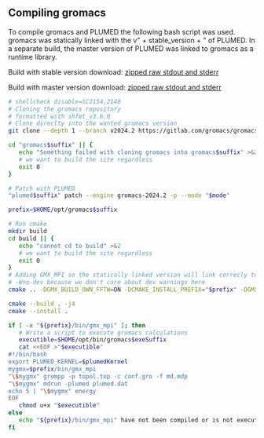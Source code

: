 ## Compiling gromacs

To compile gromacs and PLUMED the following bash script was used.
gromacs was statically linked with the v" + stable_version + " of PLUMED.
In a separate build, the master version of PLUMED was linked to gromacs as a runtime library.

Build with stable version download: [zipped raw stdout and stderr](stable_output.zip)

Build with master version download: [zipped raw stdout and stderr](master_output.zip)

```bash
# shellcheck disable=SC2154,2148
# Cloning the gromacs repository
# formatted with shfmt_v3.6.0
# Clone direclty into the wanted gromacs version
git clone --depth 1 --branch v2024.2 https://gitlab.com/gromacs/gromacs.git "gromacs$suffix"

cd "gromacs$suffix" || {
   echo "Something failed with cloning gromacs into gromacs$suffix" >&2
   # we want to build the site regardless
   exit 0
}

# Patch with PLUMED
"plumed$suffix" patch --engine gromacs-2024.2 -p --mode "$mode"

prefix=$HOME/opt/gromacs$suffix

# Run cmake
mkdir build
cd build || {
   echo "cannot cd to build" >&2
   # we want to build the site regardless
   exit 0
}
# Adding GMX_MPI so the statically linked version will link correcly to mpi things
# -Wno-dev because we don't care about dev warnings here
cmake .. -DGMX_BUILD_OWN_FFTW=ON -DCMAKE_INSTALL_PREFIX="$prefix" -DGMX_ENABLE_CCACHE=ON -Wno-dev -DGMX_MPI=ON

cmake --build . -j4
cmake --install .

if [ -x "${prefix}/bin/gmx_mpi" ]; then
   # Write a script to execute gromacs calculations
   executible=$HOME/opt/bin/gromacs$exeSuffix
   cat <<EOF >"$executible"
#!/bin/bash
export PLUMED_KERNEL=$plumedKernel
mygmx=$prefix/bin/gmx_mpi
"\$mygmx" grompp -p topol.top -c conf.gro -f md.mdp
"\$mygmx" mdrun -plumed plumed.dat
echo 5 | "\$mygmx" energy
EOF
   chmod u+x "$executible"
else
   echo "${prefix}/bin/gmx_mpi" have not been compiled or is not executable
fi

```
